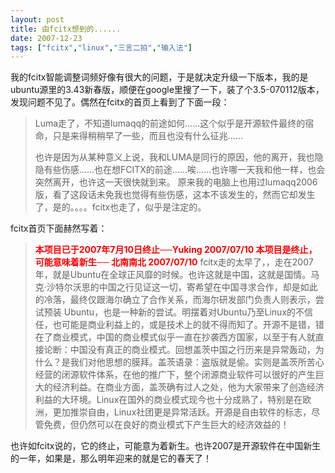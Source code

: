 ```yaml
---
layout: post
title: 由fcitx想到的......
date: 2007-12-23
tags: ["fcitx","linux","三言二拍","输入法"]
---
```


我的fcitx智能调整词频好像有很大的问题，于是就决定升级一下版本，我的是ubuntu源里的3.43新春版，顺便在google里搜了一下，装了个3.5-070112版本，发现问题不见了。偶然在fcitx的首页上看到了下面一段：

<!--more-->
> Luma走了，不知道lumaqq的前途如何......这个似乎是开源软件最终的宿命，只是来得稍稍早了一些，而且也没有什么征兆......
> 
> 也许是因为从某种意义上说，我和LUMA是同行的原因，他的离开，我也隐隐有些伤感......也在想FCITX的前途......唉......也许哪一天我和他一样，也会突然离开，也许这一天很快就到来。
原来我的电脑上也用过lumaqq2006版，看了这段话未免我也觉得有些伤感，这本不该发生的，然而它却发生了，是的。。。。fcitx也走了，似乎是注定的。

fcitx首页下面赫然写着：
> <span style="color: red;">**本项目已于2007年7月10日终止──Yuking 2007/07/10
> 本项目是终止，可能意味着新生── 北南南北 2007/07/10**</span>
fcitx走的太早了，，走在2007年，就是Ubuntu在全球正风靡的时候。也许这就是中国，这就是国情。马克·沙特尔沃思的中国之行见证这一切，寄希望在中国寻求合作，却是如此的冷落，最终仅跟海尔确立了合作关系，而海尔研发部门负责人则表示，尝试预装 Ubuntu，也是一种新的尝试。明摆着对Ubuntu乃至Linux的不信任，也可能是商业利益上的，或是技术上的就不得而知了。开源不是错，错在了商业模式，中国的商业模式似乎一直在抄袭西方国家，以至于有人就直接论断：中国没有真正的商业模式。回想盖茨中国之行历来是异常轰动，为什么？是我们对他思想的膜拜。盖茨语录：盗版就是偷。实则是盖茨所苦心经营的闭源软件体系，在他的推广下，整个闭源商业软件可以很好的产生巨大的经济利益。在商业方面，盖茨确有过人之处，他为大家带来了创造经济利益的大环境。Linux在国外的商业模式现今也十分成熟了，特别是在欧洲，更加推崇自由，Linux社团更是异常活跃。开源是自由软件的标志，尽管免费，但仍然可以在良好的商业模式下产生巨大的经济效益的！

也许如fcitx说的，它的终止，可能意为着新生。也许2007是开源软件在中国新生的一年，如果是，那么明年迎来的就是它的春天了！